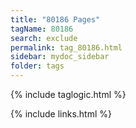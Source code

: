 ```yaml
---
title: "80186 Pages"
tagName: 80186
search: exclude
permalink: tag_80186.html
sidebar: mydoc_sidebar
folder: tags
---
```

{% include taglogic.html %}

{% include links.html %}
